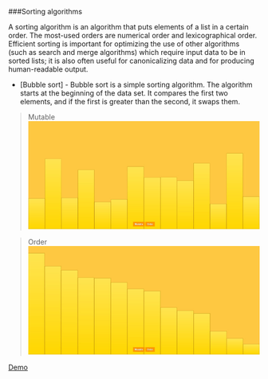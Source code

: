 ###Sorting algorithms

A sorting algorithm is an algorithm that puts elements of a list in a certain order. The most-used orders are numerical order and lexicographical order. Efficient sorting is important for optimizing the use of other algorithms (such as search and merge algorithms) which require input data to be in sorted lists; it is also often useful for canonicalizing data and for producing human-readable output.

* [Bubble sort] - Bubble sort is a simple sorting algorithm. The algorithm starts at the beginning of the data set. It compares the first two elements, and if the first is greater than the second, it swaps them.

> Mutable
![Order](./mutable.jpg)

> Order
![Order](./order.jpg)

[Demo](http://dmsanchez86.github.io/order/bubble.html)